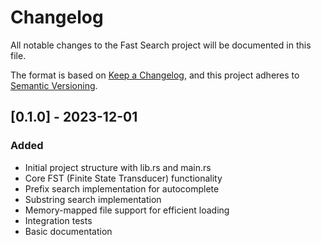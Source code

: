 # Changelog
All notable changes to the Fast Search project will be documented in this file.

The format is based on [Keep a Changelog](https://keepachangelog.com/en/1.0.0/),
and this project adheres to [Semantic Versioning](https://semver.org/spec/v2.0.0.html).

## [0.1.0] - 2023-12-01

### Added
- Initial project structure with lib.rs and main.rs
- Core FST (Finite State Transducer) functionality
- Prefix search implementation for autocomplete
- Substring search implementation
- Memory-mapped file support for efficient loading
- Integration tests
- Basic documentation
